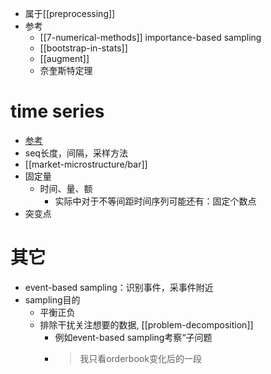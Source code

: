 - 属于[[preprocessing]]
- 参考
  - [[7-numerical-methods]] importance-based sampling
  - [[bootstrap-in-stats]]
  - [[augment]]
  - 奈奎斯特定理
# time series
- [参考](https://zhuanlan.zhihu.com/p/158814757)
- seq长度，间隔，采样方法
- [[market-microstructure/bar]]
- 固定量
  - 时间、量、额
    - 实际中对于不等间距时间序列可能还有：固定个数点
- 突变点
# 其它
- event-based sampling：识别事件，采事件附近
- sampling目的
  - 平衡正负
  - 排除干扰关注想要的数据, [[problem-decomposition]]
    - 例如event-based sampling考察“子问题
    - > 我只看orderbook变化后的一段